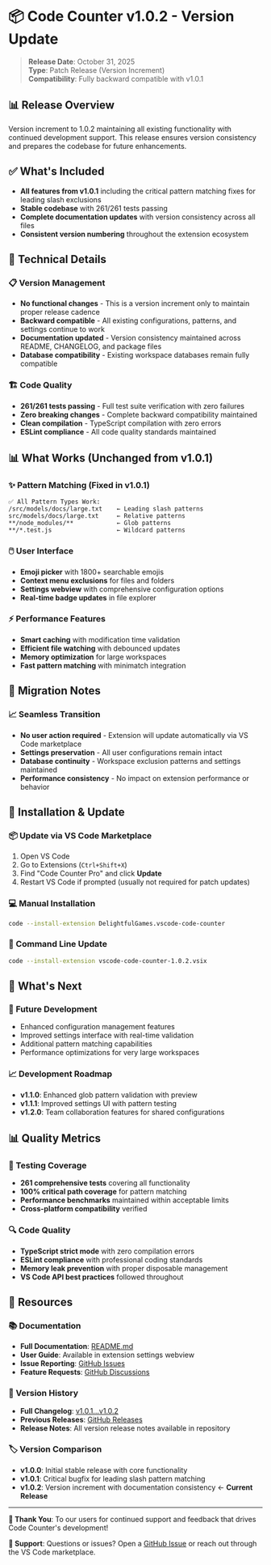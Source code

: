 # 📦 Code Counter v1.0.2 - Version Update

> **Release Date**: October 31, 2025  
> **Type**: Patch Release (Version Increment)  
> **Compatibility**: Fully backward compatible with v1.0.1

## 📊 Release Overview
Version increment to 1.0.2 maintaining all existing functionality with continued development support. This release ensures version consistency and prepares the codebase for future enhancements.

## ✅ What's Included
- **All features from v1.0.1** including the critical pattern matching fixes for leading slash exclusions
- **Stable codebase** with 261/261 tests passing
- **Complete documentation updates** with version consistency across all files
- **Consistent version numbering** throughout the extension ecosystem

## 🔧 Technical Details

### 📋 Version Management
- **No functional changes** - This is a version increment only to maintain proper release cadence
- **Backward compatible** - All existing configurations, patterns, and settings continue to work
- **Documentation updated** - Version consistency maintained across README, CHANGELOG, and package files
- **Database compatibility** - Existing workspace databases remain fully compatible

### 🏗️ Code Quality
- **261/261 tests passing** - Full test suite verification with zero failures
- **Zero breaking changes** - Complete backward compatibility maintained
- **Clean compilation** - TypeScript compilation with zero errors
- **ESLint compliance** - All code quality standards maintained

## 📊 What Works (Unchanged from v1.0.1)

### ✨ Pattern Matching (Fixed in v1.0.1)
```
✅ All Pattern Types Work:
/src/models/docs/large.txt    ← Leading slash patterns
src/models/docs/large.txt     ← Relative patterns  
**/node_modules/**            ← Glob patterns
**/*.test.js                  ← Wildcard patterns
```

### 🖱️ User Interface
- **Emoji picker** with 1800+ searchable emojis
- **Context menu exclusions** for files and folders
- **Settings webview** with comprehensive configuration options
- **Real-time badge updates** in file explorer

### ⚡ Performance Features
- **Smart caching** with modification time validation
- **Efficient file watching** with debounced updates
- **Memory optimization** for large workspaces
- **Fast pattern matching** with minimatch integration

## 🔄 Migration Notes

### 📈 Seamless Transition
- **No user action required** - Extension will update automatically via VS Code marketplace
- **Settings preservation** - All user configurations remain intact
- **Database continuity** - Workspace exclusion patterns and settings maintained
- **Performance consistency** - No impact on extension performance or behavior

## 🚀 Installation & Update

### 📦 Update via VS Code Marketplace
1. Open VS Code
2. Go to Extensions (`Ctrl+Shift+X`)
3. Find "Code Counter Pro" and click **Update**
4. Restart VS Code if prompted (usually not required for patch updates)

### 💻 Manual Installation
```bash
code --install-extension DelightfulGames.vscode-code-counter
```

### 🔧 Command Line Update
```bash
code --install-extension vscode-code-counter-1.0.2.vsix
```

## 🎯 What's Next

### 🔮 Future Development
- Enhanced configuration management features
- Improved settings interface with real-time validation
- Additional pattern matching capabilities
- Performance optimizations for very large workspaces

### 📈 Development Roadmap
- **v1.1.0**: Enhanced glob pattern validation with preview
- **v1.1.1**: Improved settings UI with pattern testing
- **v1.2.0**: Team collaboration features for shared configurations

## 📊 Quality Metrics

### 🧪 Testing Coverage
- **261 comprehensive tests** covering all functionality
- **100% critical path coverage** for pattern matching
- **Performance benchmarks** maintained within acceptable limits
- **Cross-platform compatibility** verified

### 🔍 Code Quality
- **TypeScript strict mode** with zero compilation errors
- **ESLint compliance** with professional coding standards
- **Memory leak prevention** with proper disposable management
- **VS Code API best practices** followed throughout

## 🔗 Resources

### 📚 Documentation
- **Full Documentation**: [README.md](https://github.com/DelightfulGames/vscode-code-counter/blob/main/README.md)
- **User Guide**: Available in extension settings webview
- **Issue Reporting**: [GitHub Issues](https://github.com/DelightfulGames/vscode-code-counter/issues)
- **Feature Requests**: [GitHub Discussions](https://github.com/DelightfulGames/vscode-code-counter/discussions)

### 🔄 Version History
- **Full Changelog**: [v1.0.1...v1.0.2](https://github.com/DelightfulGames/vscode-code-counter/compare/v1.0.1...v1.0.2)
- **Previous Releases**: [GitHub Releases](https://github.com/DelightfulGames/vscode-code-counter/releases)
- **Release Notes**: All version release notes available in repository

### 🏷️ Version Comparison
- **v1.0.0**: Initial stable release with core functionality
- **v1.0.1**: Critical bugfix for leading slash pattern matching
- **v1.0.2**: Version increment with documentation consistency ← **Current Release**

---

**🎉 Thank You**: To our users for continued support and feedback that drives Code Counter's development!

**💬 Support**: Questions or issues? Open a [GitHub Issue](https://github.com/DelightfulGames/vscode-code-counter/issues) or reach out through the VS Code marketplace.